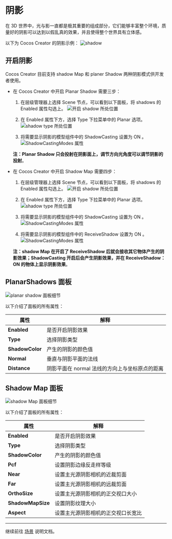 # 阴影

在 3D 世界中，光与影一直都是极其重要的组成部分，它们能够丰富整个环境，质量好的阴影可以达到以假乱真的效果，并且使得整个世界具有立体感。

以下为 Cocos Creator 的阴影示例：
![shadow](shadow/shadowExample.png)

## 开启阴影

Cocos Creator 目前支持 shadow Map 和 planer Shadow 两种阴影模式供开发者使用。

* 在 Cocos Creator 中开启 Planar Shadow 需要三步：

    1. 在层级管理器上选择 Scene 节点，可以看到以下面板，将 shadows 的 Enabled 属性勾选上。
![开启 shadow 所处位置](shadow/shadows.png)

    2. 在 Enabled 属性下方，选择 Type 下拉菜单中的 Planar 选项。
![shadow type 所处位置](shadow/planarShadowType.png)

    3. 将需要显示阴影的模型组件中的 ShadowCasting 设置为 ON 。
![ShadowCastingModes 属性](shadow/planarShadowCastingMode.png)

    **注：Planar Shadow 只会投射在阴影面上，调节方向光角度可以调节阴影的投射**。

* 在 Cocos Creator 中开启 Shadow Map 需要四步：

    1. 在层级管理器上选择 Scene 节点，可以看到以下面板，将 shadows 的 Enabled 属性勾选上。
![开启 shadow 所处位置](shadow/shadows.png)

    2. 在 Enabled 属性下方，选择 Type 下拉菜单中的 Planar 选项。
![shadow type 所处位置](shadow/shadowMapType.png)

    3. 将需要显示阴影的模型组件中的 ShadowCasting 设置为 ON 。
![ShadowCastingModes 属性](shadow/shadowMapCastingMode.png)

    4. 将需要显示阴影的模型组件中的 ReceiveShadow 设置为 ON 。
![ShadowCastingModes 属性](shadow/shadowMapReceiveMode.png)

    **注：shadow Map 在开启了 ReceiveShadow 后就会接收其它物体产生的阴影效果；ShadowCasting 开启后会产生阴影效果，并在 ReceiveShadow：ON 的物体上显示阴影效果**。

## PlanarShadows 面板

![planar shadow 面板细节](shadow/planarShadowsDetail.png)

以下介绍了面板的所有属性：

属性 | 解释
---|---
**Enabled**     | 是否开启阴影效果
**Type**        | 选择阴影类型
**ShadowColor** | 产生的阴影的颜色值
**Normal**      | 垂直与阴影平面的法线
**Distance**    | 阴影平面在 normal 法线的方向上与坐标原点的距离

## Shadow Map 面板

![shadow Map 面板细节](shadow/shadowsMapDetail.png)

以下介绍了面板的所有属性：

属性 | 解释
---|---
**Enabled**         | 是否开启阴影效果
**Type**            | 选择阴影类型
**ShadowColor**     | 产生的阴影的颜色值
**Pcf**             | 设置阴影边缘反走样等级
**Near**            | 设置主光源阴影相机的近裁剪面
**Far**             | 设置主光源阴影相机的远裁剪面
**OrthoSize**       | 设置主光源阴影相机的正交视口大小
**ShadowMapSize**   | 设置阴影纹理大小
**Aspect**          | 设置主光源阴影相机的正交视口长宽比

---

继续前往 [场景](index.md) 说明文档。
